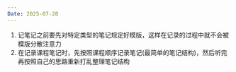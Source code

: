 ```yaml
---
Date: 2025-07-28
---
```

1. 记笔记之前要先对特定类型的笔记规定好模版，这样在记录的过程中就不会被模版分散注意力
2. 在记录课程笔记时，先按照课程顺序记录笔记(最简单的笔记结构)，然后听完再按照自己的思路重新打乱整理笔记结构